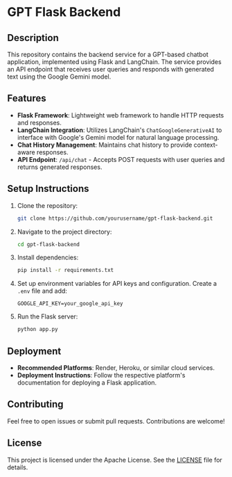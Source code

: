 # GPT Flask Backend

## Description

This repository contains the backend service for a GPT-based chatbot application, implemented using Flask and LangChain. The service provides an API endpoint that receives user queries and responds with generated text using the Google Gemini model.

## Features

- **Flask Framework**: Lightweight web framework to handle HTTP requests and responses.
- **LangChain Integration**: Utilizes LangChain's `ChatGoogleGenerativeAI` to interface with Google's Gemini model for natural language processing.
- **Chat History Management**: Maintains chat history to provide context-aware responses.
- **API Endpoint**: `/api/chat` - Accepts POST requests with user queries and returns generated responses.

## Setup Instructions

1. Clone the repository:
    ```bash
    git clone https://github.com/yourusername/gpt-flask-backend.git
    ```
2. Navigate to the project directory:
    ```bash
    cd gpt-flask-backend
    ```
3. Install dependencies:
    ```bash
    pip install -r requirements.txt
    ```
4. Set up environment variables for API keys and configuration. Create a `.env` file and add:
    ```env
    GOOGLE_API_KEY=your_google_api_key
    ```
5. Run the Flask server:
    ```bash
    python app.py
    ```

## Deployment

- **Recommended Platforms**: Render, Heroku, or similar cloud services.
- **Deployment Instructions**: Follow the respective platform's documentation for deploying a Flask application.

## Contributing

Feel free to open issues or submit pull requests. Contributions are welcome!

## License

This project is licensed under the Apache License. See the [LICENSE](LICENSE) file for details.